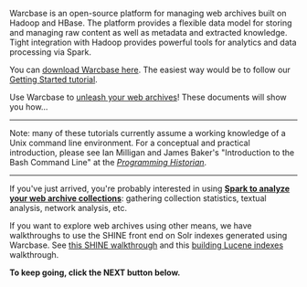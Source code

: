 Warcbase is an open-source platform for managing web archives built on Hadoop and HBase. The platform provides a flexible data model for storing and managing raw content as well as metadata and extracted knowledge. Tight integration with Hadoop provides powerful tools for analytics and data processing via Spark.

You can [download Warcbase here](https://github.com/lintool/warcbase). The easiest way would be to follow our [Getting Started tutorial](http://lintool.github.io/warcbase-docs/Getting-Started/).

Use Warcbase to [unleash your web archives](http://archivesunleashed.ca/)! These documents will show you how...

***

Note: many of these tutorials currently assume a working knowledge of a Unix command line environment. For a conceptual and practical introduction, please see Ian Milligan and James Baker's "Introduction to the Bash Command Line" at the [*Programming Historian*](http://programminghistorian.org/lessons/intro-to-bash).

***

If you've just arrived, you're probably interested in using [**Spark to analyze your web archive collections**](http://lintool.github.io/warcbase-docs/Analyzing-Web-Archives-with-Spark/): gathering collection statistics, textual analysis, network analysis, etc.

If you want to explore web archives using other means, we have walkthroughs to use the SHINE front end on Solr indexes generated using Warcbase. See [this SHINE walkthrough](http://lintool.github.io/warcbase-docs/Shine:-Installing-Shine-Frontend-on-OS-X/) and this [building Lucene indexes](http://lintool.github.io/warcbase-docs/Building-Lucene-Indexes-Using-Hadoop/) walkthrough.

**To keep going, click the NEXT button below.**